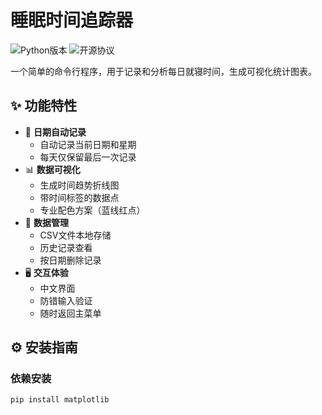 # 睡眠时间追踪器

![Python版本](https://img.shields.io/badge/Python-3.7%2B-blue)
![开源协议](https://img.shields.io/badge/License-MIT-green)

一个简单的命令行程序，用于记录和分析每日就寝时间，生成可视化统计图表。

## ✨ 功能特性

- 📅 **日期自动记录**
  - 自动记录当前日期和星期
  - 每天仅保留最后一次记录
- 📊 **数据可视化**
  - 生成时间趋势折线图
  - 带时间标签的数据点
  - 专业配色方案（蓝线红点）
- 📂 **数据管理**
  - CSV文件本地存储
  - 历史记录查看
  - 按日期删除记录
- 🖥️ **交互体验**
  - 中文界面
  - 防错输入验证
  - 随时返回主菜单

## ⚙️ 安装指南

### 依赖安装
```bash
pip install matplotlib
